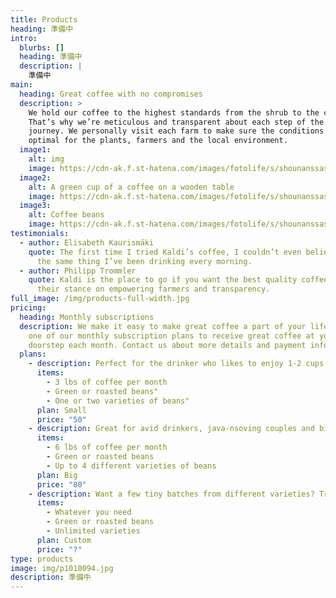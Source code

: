 ```yaml
---
title: Products
heading: 準備中
intro:
  blurbs: []
  heading: 準備中
  description: |
    準備中
main:
  heading: Great coffee with no compromises
  description: >
    We hold our coffee to the highest standards from the shrub to the cup.
    That’s why we’re meticulous and transparent about each step of the coffee’s
    journey. We personally visit each farm to make sure the conditions are
    optimal for the plants, farmers and the local environment.
  image1:
    alt: img
    image: https://cdn-ak.f.st-hatena.com/images/fotolife/s/shounanssasaki/20100415/20100415074336.jpg
  image2:
    alt: A green cup of a coffee on a wooden table
    image: https://cdn-ak.f.st-hatena.com/images/fotolife/s/shounanssasaki/20100415/20100415074335.jpg
  image3:
    alt: Coffee beans
    image: https://cdn-ak.f.st-hatena.com/images/fotolife/s/shounanssasaki/20100415/20100415074313.jpg
testimonials:
  - author: Elisabeth Kaurismäki
    quote: The first time I tried Kaldi’s coffee, I couldn’t even believe that was
      the same thing I’ve been drinking every morning.
  - author: Philipp Trommler
    quote: Kaldi is the place to go if you want the best quality coffee. I love
      their stance on empowering farmers and transparency.
full_image: /img/products-full-width.jpg
pricing:
  heading: Monthly subscriptions
  description: We make it easy to make great coffee a part of your life. Choose
    one of our monthly subscription plans to receive great coffee at your
    doorstep each month. Contact us about more details and payment info.
  plans:
    - description: Perfect for the drinker who likes to enjoy 1-2 cups per day.
      items:
        - 3 lbs of coffee per month
        - Green or roasted beans"
        - One or two varieties of beans"
      plan: Small
      price: "50"
    - description: Great for avid drinkers, java-nsoving couples and bigger crowds
      items:
        - 6 lbs of coffee per month
        - Green or roasted beans
        - Up to 4 different varieties of beans
      plan: Big
      price: "80"
    - description: Want a few tiny batches from different varieties? Try our custom plan
      items:
        - Whatever you need
        - Green or roasted beans
        - Unlimited varieties
      plan: Custom
      price: "?"
type: products
image: img/p1010094.jpg
description: 準備中
---
```

